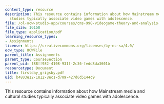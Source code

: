 ```yaml
---
content_type: resource
description: This resource contains information about how Mainstream media and cultural
  studies typically associate video games with adolescence.
file: /ol-ocw-studio-app/courses/cms-998-videogame-theory-and-analysis-fall-2006/b4803e1218128ec1d709427d6d5144c9_firstday_grigsby.pdf
file_size: 16158
file_type: application/pdf
learning_resource_types:
- Assignments
license: https://creativecommons.org/licenses/by-nc-sa/4.0/
ocw_type: OCWFile
parent_title: Assignments
parent_type: CourseSection
parent_uid: f88ff982-4108-931f-2c36-fedd8da3601b
resourcetype: Document
title: firstday_grigsby.pdf
uid: b4803e12-1812-8ec1-d709-427d6d5144c9
---
```

This resource contains information about how Mainstream media and cultural studies typically associate video games with adolescence.
